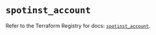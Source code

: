 # `spotinst_account`

Refer to the Terraform Registry for docs: [`spotinst_account`](https://registry.terraform.io/providers/spotinst/spotinst/1.220.2/docs/resources/account).
